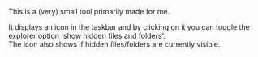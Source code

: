 This is a (very) small tool primarily made for me.

It displays an icon in the taskbar and by clicking on it you can toggle the explorer option 'show hidden files and folders'.  
The icon also shows if hidden files/folders are currently visible.